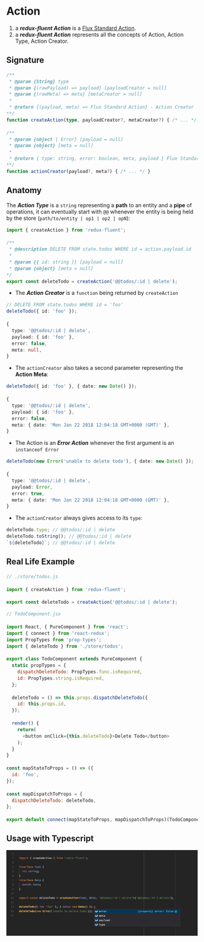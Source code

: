 # Action

1. a ***redux-fluent Action*** is a [Flux Standard Action](https://github.com/acdlite/flux-standard-action).
1. a ***redux-fluent Action*** represents all the concepts of Action, Action Type, Action Creator.

## Signature

```typescript
/**
 * @param {String} type
 * @param {(rawPayload) => payload} [payloadCreator = null]
 * @param {(rawMeta) => meta} [metaCreator = null]
 *
 * @return {(payload, meta) => Flux Standard Action} - Action Creator
**/
function createAction(type, payloadCreator?, metaCreator?) { /* ... */ };

/**
 * @param {object | Error} [payload = null]
 * @param {object} [meta = null]
 *
 * @return { type: string, error: boolean, meta, payload } Flux Standard Action
**/
function actionCreator(payload?, meta?) { /* ... */ }
```

## Anatomy
The ***Action Type*** is a `string` representing a **path** to an entity and a **pipe** of operations, it can eventually start with `@@` whenever the entity is being held by the store (`path/to/entity | op1 | op2 | opN`):

```typescript
import { createAction } from 'redux-fluent';

/**
 * @description DELETE FROM state.todos WHERE id = action.payload.id
 *
 * @param {{ id: string }} [payload = null]
 * @param {object} [meta = null]
*/
export const deleteTodo = createAction('@@todos/:id | delete');
```

- The ***Action Creator*** is a `function` being returned by `createAction`

```typescript
// DELETE FROM state.todos WHERE id = 'foo'
deleteTodo({ id: 'foo' });

{
  type: '@@todos/:id | delete',
  payload: { id: 'foo' },
  error: false,
  meta: null,
}
```

- The `actionCreator` also takes a second parameter representing the **Action Meta**:

```typescript
deleteTodo({ id: 'foo' }, { date: new Date() });

{
  type: '@@todos/:id | delete',
  payload: { id: 'foo' },
  error: false,
  meta: { date: 'Mon Jan 22 2018 12:04:18 GMT+0000 (GMT)' },
}
```

- The Action is an ***Error Action*** whenever the first argument is an `instanceof Error`

```typescript
deleteTodo(new Error('unable to delete todo'), { date: new Date() });

{
  type: '@@todos/:id | delete',
  payload: Error,
  error: true,
  meta: { date: 'Mon Jan 22 2018 12:04:18 GMT+0000 (GMT)' },
}
```

- The `actionCreator` always gives access to its `type`:

```typescript
deleteTodo.type; // @@todos/:id | delete
deleteTodo.toString(); // @@todos/:id | delete
`${deleteTodo}`; // @@todos/:id | delete
```

## Real Life Example

```typescript
// ./store/todos.js

import { createAction } from 'redux-fluent';

export const deleteTodo = createAction('@@todos/:id | delete');
```

```javascript
// TodoComponent.jsx

import React, { PureComponent } from 'react';
import { connect } from 'react-redux';
import PropTypes from 'prop-types';
import { deleteTodo } from './store/todos';

export class TodoComponent extends PureComponent {
  static propTypes = {
    dispatchDeleteTodo: PropTypes.func.isRequired,
    id: PropTypes.string.isRequired,
  };

  deleteTodo = () => this.props.dispatchDeleteTodo({
    id: this.props.id,
  });

  render() {
    return(
      <button onClick={this.deleteTodo}>Delete Todo</button>
    );
  }
}

const mapStateToProps = () => ({
  id: 'foo',
});

const mapDispatchToProps = {
  dispatchDeleteTodo: deleteTodo,
};

export default connect(mapStateToProps, mapDispatchToProps)(TodoComponent);
```

## Usage with Typescript

![Using redux-fluent actions with Typescript](./images/redux-fluent-ts-action.gif)